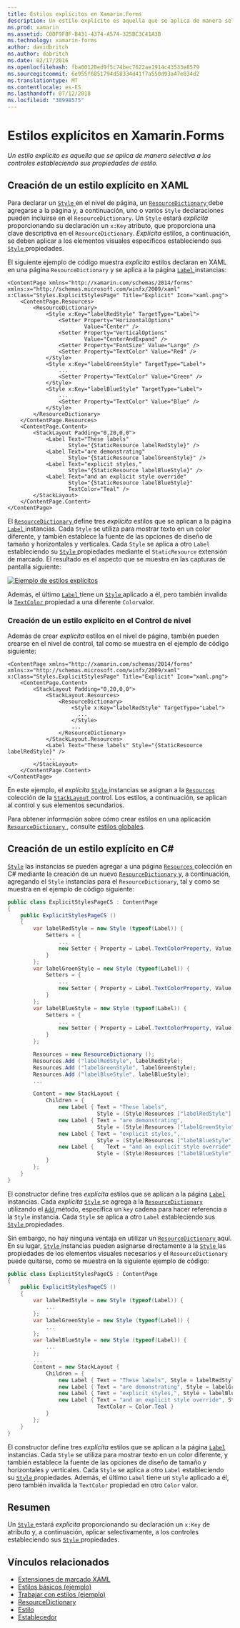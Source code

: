 ```yaml
---
title: Estilos explícitos en Xamarin.Forms
description: Un estilo explícito es aquella que se aplica de manera selectiva a los controles estableciendo sus propiedades de estilo. En este artículo se explica cómo consumir estilos explícitos en una aplicación de Xamarin.Forms.
ms.prod: xamarin
ms.assetid: C0DF9F8F-B431-4374-A574-325BC3C41A3B
ms.technology: xamarin-forms
author: davidbritch
ms.author: dabritch
ms.date: 02/17/2016
ms.openlocfilehash: fba00120ed9f5c74bec7622ae1914c43533e8579
ms.sourcegitcommit: 6e955f6851794d58334d41f7a550d93a47e834d2
ms.translationtype: MT
ms.contentlocale: es-ES
ms.lasthandoff: 07/12/2018
ms.locfileid: "38998575"
---
```

# <a name="explicit-styles-in-xamarinforms"></a>Estilos explícitos en Xamarin.Forms

_Un estilo explícito es aquella que se aplica de manera selectiva a los controles estableciendo sus propiedades de estilo._

## <a name="creating-an-explicit-style-in-xaml"></a>Creación de un estilo explícito en XAML

Para declarar un [ `Style` ](xref:Xamarin.Forms.Style) en el nivel de página, un [ `ResourceDictionary` ](xref:Xamarin.Forms.ResourceDictionary) debe agregarse a la página y, a continuación, uno o varios `Style` declaraciones pueden incluirse en el `ResourceDictionary`. Un `Style` estará *explícita* proporcionando su declaración un `x:Key` atributo, que proporciona una clave descriptiva en el `ResourceDictionary`. *Explícita* estilos, a continuación, se deben aplicar a los elementos visuales específicos estableciendo sus [ `Style` ](xref:Xamarin.Forms.VisualElement.Style) propiedades.

El siguiente ejemplo de código muestra *explícita* estilos declaran en XAML en una página `ResourceDictionary` y se aplica a la página [ `Label` ](xref:Xamarin.Forms.Label) instancias:

```xaml
<ContentPage xmlns="http://xamarin.com/schemas/2014/forms" xmlns:x="http://schemas.microsoft.com/winfx/2009/xaml" x:Class="Styles.ExplicitStylesPage" Title="Explicit" Icon="xaml.png">
    <ContentPage.Resources>
        <ResourceDictionary>
            <Style x:Key="labelRedStyle" TargetType="Label">
                <Setter Property="HorizontalOptions"
                        Value="Center" />
                <Setter Property="VerticalOptions"
                        Value="CenterAndExpand" />
                <Setter Property="FontSize" Value="Large" />
                <Setter Property="TextColor" Value="Red" />
            </Style>
            <Style x:Key="labelGreenStyle" TargetType="Label">
                ...
                <Setter Property="TextColor" Value="Green" />
            </Style>
            <Style x:Key="labelBlueStyle" TargetType="Label">
                ...
                <Setter Property="TextColor" Value="Blue" />
            </Style>
        </ResourceDictionary>
    </ContentPage.Resources>
    <ContentPage.Content>
        <StackLayout Padding="0,20,0,0">
            <Label Text="These labels"
                   Style="{StaticResource labelRedStyle}" />
            <Label Text="are demonstrating"
                   Style="{StaticResource labelGreenStyle}" />
            <Label Text="explicit styles,"
                   Style="{StaticResource labelBlueStyle}" />
            <Label Text="and an explicit style override"
                   Style="{StaticResource labelBlueStyle}"
                   TextColor="Teal" />
        </StackLayout>
    </ContentPage.Content>
</ContentPage>
```

El [ `ResourceDictionary` ](xref:Xamarin.Forms.ResourceDictionary) define tres *explícita* estilos que se aplican a la página [ `Label` ](xref:Xamarin.Forms.Label) instancias. Cada `Style` se utiliza para mostrar texto en un color diferente, y también establece la fuente de las opciones de diseño de tamaño y horizontales y verticales. Cada `Style` se aplica a otro `Label` estableciendo su [ `Style` ](xref:Xamarin.Forms.VisualElement.Style) propiedades mediante el `StaticResource` extensión de marcado. El resultado es el aspecto que se muestra en las capturas de pantalla siguiente:

[![](explicit-images/explicit-styles.png "Ejemplo de estilos explícitos")](explicit-images/explicit-styles-large.png#lightbox "ejemplo estilos explícitos")

Además, el último [ `Label` ](xref:Xamarin.Forms.Label) tiene un [ `Style` ](xref:Xamarin.Forms.Style) aplicado a él, pero también invalida la [ `TextColor` ](xref:Xamarin.Forms.Label.TextColor) propiedad a una diferente `Color`valor.

### <a name="creating-an-explicit-style-at-the-control-level"></a>Creación de un estilo explícito en el Control de nivel

Además de crear *explícita* estilos en el nivel de página, también pueden crearse en el nivel de control, tal como se muestra en el ejemplo de código siguiente:

```xaml
<ContentPage xmlns="http://xamarin.com/schemas/2014/forms" xmlns:x="http://schemas.microsoft.com/winfx/2009/xaml" x:Class="Styles.ExplicitStylesPage" Title="Explicit" Icon="xaml.png">
    <ContentPage.Content>
        <StackLayout Padding="0,20,0,0">
            <StackLayout.Resources>
                <ResourceDictionary>
                    <Style x:Key="labelRedStyle" TargetType="Label">
                      ...
                    </Style>
                    ...
                </ResourceDictionary>
            </StackLayout.Resources>
            <Label Text="These labels" Style="{StaticResource labelRedStyle}" />
            ...
        </StackLayout>
    </ContentPage.Content>
</ContentPage>
```

En este ejemplo, el *explícita* [ `Style` ](xref:Xamarin.Forms.Style) instancias se asignan a la [ `Resources` ](xref:Xamarin.Forms.VisualElement.Resources) colección de la [ `StackLayout` ](xref:Xamarin.Forms.StackLayout) control. Los estilos, a continuación, se aplican al control y sus elementos secundarios.

Para obtener información sobre cómo crear estilos en una aplicación [ `ResourceDictionary` ](xref:Xamarin.Forms.ResourceDictionary), consulte [estilos globales](~/xamarin-forms/user-interface/styles/application.md).

## <a name="creating-an-explicit-style-in-c35"></a>Creación de un estilo explícito en C&#35;

[`Style`](xref:Xamarin.Forms.Style) las instancias se pueden agregar a una página [ `Resources` ](xref:Xamarin.Forms.VisualElement.Resources) colección en C# mediante la creación de un nuevo [ `ResourceDictionary` ](xref:Xamarin.Forms.ResourceDictionary)y, a continuación, agregando el `Style` instancias para el `ResourceDictionary`, tal y como se muestra en el ejemplo de código siguiente:

```csharp
public class ExplicitStylesPageCS : ContentPage
{
    public ExplicitStylesPageCS ()
    {
        var labelRedStyle = new Style (typeof(Label)) {
            Setters = {
                ...
                new Setter { Property = Label.TextColorProperty, Value = Color.Red    }
            }
        };
        var labelGreenStyle = new Style (typeof(Label)) {
            Setters = {
                ...
                new Setter { Property = Label.TextColorProperty, Value = Color.Green }
            }
        };
        var labelBlueStyle = new Style (typeof(Label)) {
            Setters = {
                ...
                new Setter { Property = Label.TextColorProperty, Value = Color.Blue }
            }
        };

        Resources = new ResourceDictionary ();
        Resources.Add ("labelRedStyle", labelRedStyle);
        Resources.Add ("labelGreenStyle", labelGreenStyle);
        Resources.Add ("labelBlueStyle", labelBlueStyle);
        ...

        Content = new StackLayout {
            Children = {
                new Label { Text = "These labels",
                            Style = (Style)Resources ["labelRedStyle"] },
                new Label { Text = "are demonstrating",
                            Style = (Style)Resources ["labelGreenStyle"] },
                new Label { Text = "explicit styles,",
                            Style = (Style)Resources ["labelBlueStyle"] },
                new Label {    Text = "and an explicit style override",
                            Style = (Style)Resources ["labelBlueStyle"], TextColor = Color.Teal }
            }
        };
    }
}
```

El constructor define tres *explícita* estilos que se aplican a la página [ `Label` ](xref:Xamarin.Forms.Label) instancias. Cada *explícita* [ `Style` ](xref:Xamarin.Forms.Style) se agrega a la [ `ResourceDictionary` ](xref:Xamarin.Forms.ResourceDictionary) utilizando el [ `Add` ](xref:Xamarin.Forms.ResourceDictionary.Add(System.String,System.Object)) método, especifica un `key` cadena para hacer referencia a la `Style` instancia. Cada `Style` se aplica a otro `Label` estableciendo sus [ `Style` ](xref:Xamarin.Forms.VisualElement.Style) propiedades.

Sin embargo, no hay ninguna ventaja en utilizar un [ `ResourceDictionary` ](xref:Xamarin.Forms.ResourceDictionary) aquí. En su lugar, [ `Style` ](xref:Xamarin.Forms.Style) instancias pueden asignarse directamente a la [ `Style` ](xref:Xamarin.Forms.VisualElement.Style) las propiedades de los elementos visuales necesarios y el `ResourceDictionary` puede quitarse, como se muestra en la siguiente ejemplo de código:

```csharp
public class ExplicitStylesPageCS : ContentPage
{
    public ExplicitStylesPageCS ()
    {
        var labelRedStyle = new Style (typeof(Label)) {
            ...
        };
        var labelGreenStyle = new Style (typeof(Label)) {
            ...
        };
        var labelBlueStyle = new Style (typeof(Label)) {
            ...
        };
        ...
        Content = new StackLayout {
            Children = {
                new Label { Text = "These labels", Style = labelRedStyle },
                new Label { Text = "are demonstrating", Style = labelGreenStyle },
                new Label { Text = "explicit styles,", Style = labelBlueStyle },
                new Label { Text = "and an explicit style override", Style = labelBlueStyle,
                            TextColor = Color.Teal }
            }
        };
    }
}
```

El constructor define tres *explícita* estilos que se aplican a la página [ `Label` ](xref:Xamarin.Forms.Label) instancias. Cada `Style` se utiliza para mostrar texto en un color diferente, y también establece la fuente de las opciones de diseño de tamaño y horizontales y verticales. Cada `Style` se aplica a otro `Label` estableciendo su [ `Style` ](xref:Xamarin.Forms.VisualElement.Style) propiedades. Además, el último `Label` tiene un `Style` aplicado a él, pero también invalida la `TextColor` propiedad en otro `Color` valor.

## <a name="summary"></a>Resumen

Un [ `Style` ](xref:Xamarin.Forms.Style) estará *explícita* proporcionando su declaración un `x:Key` de atributo y, a continuación, aplicar selectivamente, a los controles estableciendo sus [ `Style` ](xref:Xamarin.Forms.VisualElement.Style) propiedades.



## <a name="related-links"></a>Vínculos relacionados

- [Extensiones de marcado XAML](~/xamarin-forms/xaml/xaml-basics/xaml-markup-extensions.md)
- [Estilos básicos (ejemplo)](https://developer.xamarin.com/samples/xamarin-forms/UserInterface/Styles/BasicStyles/)
- [Trabajar con estilos (ejemplo)](https://developer.xamarin.com/samples/xamarin-forms/WorkingWithStyles/)
- [ResourceDictionary](xref:Xamarin.Forms.ResourceDictionary)
- [Estilo](xref:Xamarin.Forms.Style)
- [Establecedor](xref:Xamarin.Forms.Setter)
